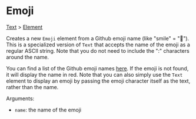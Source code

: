 # Emoji

<span class="inherit">[Text](#Text) > [Element](#Element)</span>

Creates a new `Emoji` element from a Github emoji name (like "smile" = "🙂"). This is a specialized version of `Text` that accepts the name of the emoji as a regular ASCII string. Note that you do not need to include the ":" characters around the name.

You can find a list of the Github emoji names [here](https://github.com/ikatyang/emoji-cheat-sheet). If the emoji is not found, it will display the name in red. Note that you can also simply use the `Text` element to display an emoji by passing the emoji character itself as the text, rather than the name.

Arguments:

- `name`: the name of the emoji
